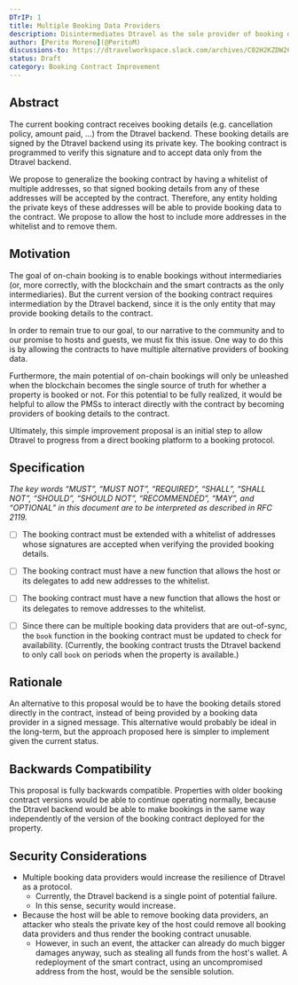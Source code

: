 ```yaml
---
DTrIP: 1
title: Multiple Booking Data Providers
description: Disintermediates Dtravel as the sole provider of booking data for the on-chain booking contracts
author: [Perito Moreno](@PeritoM)
discussions-to: https://dtravelworkspace.slack.com/archives/C02H2KZDW2C/p1659422569494559 
status: Draft
category: Booking Contract Improvement
---
```


## Abstract

The current booking contract receives booking details (e.g. cancellation policy, amount paid, …) from the Dtravel backend. These booking details are signed by the Dtravel backend using its private key. The booking contract is programmed to verify this signature and to accept data only from the Dtravel backend.

We propose to generalize the booking contract by having a whitelist of multiple addresses, so that signed booking details from any of these addresses will be accepted by the contract. Therefore, any entity holding the private keys of these addresses will be able to provide booking data to the contract. We propose to allow the host to include more addresses in the whitelist and to remove them.


## Motivation

The goal of on-chain booking is to enable bookings without intermediaries (or, more correctly, with the blockchain and the smart contracts as the only intermediaries). But the current version of the booking contract requires intermediation by the Dtravel backend, since it is the only entity that may provide booking details to the contract.

In order to remain true to our goal, to our narrative to the community and to our promise to hosts and guests, we must fix this issue. One way to do this is by allowing the contracts to have multiple alternative providers of booking data.

Furthermore, the main potential of on-chain bookings will only be unleashed when the blockchain becomes the single source of truth for whether a property is booked or not. For this potential to be fully realized, it would be helpful to allow the PMSs to interact directly with the contract by becoming providers of booking details to the contract.

Ultimately, this simple improvement proposal is an initial step to allow Dtravel to progress from a direct booking platform to a booking protocol.


## Specification
_The key words “MUST”, “MUST NOT”, “REQUIRED”, “SHALL”, “SHALL NOT”, “SHOULD”, “SHOULD NOT”, “RECOMMENDED”, “MAY”, and “OPTIONAL” in this document are to be interpreted as described in RFC 2119._

- [ ] The booking contract must be extended with a whitelist of addresses whose signatures are accepted when verifying the provided booking details.
- [ ] The booking contract must have a new function that allows the host or its delegates to add new addresses to the whitelist.
- [ ] The booking contract must have a new function that allows the host or its delegates to remove addresses to the whitelist.
- [ ] Since there can be multiple booking data providers that are out-of-sync, the `book` function in the booking contract must be updated to check for availability. (Currently, the booking contract trusts the Dtravel backend to only call `book` on periods when the property is available.)


## Rationale

An alternative to this proposal would be to have the booking details stored directly in the contract, instead of being provided by a booking data provider in a signed message. This alternative would probably be ideal in the long-term, but the approach proposed here is simpler to implement given the current status.


## Backwards Compatibility

This proposal is fully backwards compatible. Properties with older booking contract versions would be able to continue operating normally, because the Dtravel backend would be able to make bookings in the same way independently of the version of the booking contract deployed for the property.


## Security Considerations

- Multiple booking data providers would increase the resilience of Dtravel as a protocol.
    - Currently, the Dtravel backend is a single point of potential failure.
    - In this sense, security would increase.
- Because the host will be able to remove booking data providers, an attacker who steals the private key of the host could remove all booking data providers and thus render the booking contract unusable.
    - However, in such an event, the attacker can already do much bigger damages anyway, such as stealing all funds from the host's wallet. A redeployment of the smart contract, using an uncompromised address from the host, would be the sensible solution.

